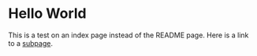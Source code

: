 # Hello World

This is a test on an index page instead of the README page.
Here is a link to a [subpage](subpage.md).